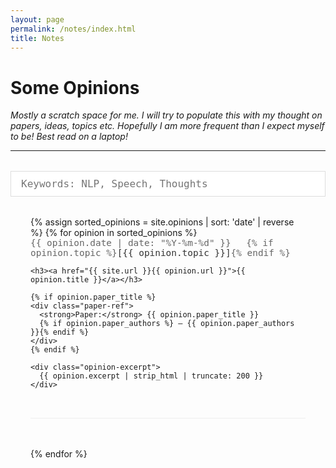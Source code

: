 ```yaml
---
layout: page
permalink: /notes/index.html
title: Notes
---
```


# Some Opinions

*Mostly a scratch space for me. I will try to populate this with my thought on papers, ideas, topics etc. Hopefully I am more frequent than I expect myself to be! Best read on a laptop!*

---

<div class="search-container">
  <input type="text" id="opinion-search" placeholder="Keywords: NLP, Speech, Thoughts" />
</div>

<div class="opinions-list" id="opinions-container">
  {% assign sorted_opinions = site.opinions | sort: 'date' | reverse %}
  {% for opinion in sorted_opinions %}
  <div class="opinion-item" data-content="{{ opinion.title | downcase }} {{ opinion.content | strip_html | downcase }}">
    <div class="opinion-meta">
      <span class="opinion-date">{{ opinion.date | date: "%Y-%m-%d" }}</span>
      {% if opinion.topic %}<span class="opinion-topic">[{{ opinion.topic }}]</span>{% endif %}
    </div>
    
    <h3><a href="{{ site.url }}{{ opinion.url }}">{{ opinion.title }}</a></h3>
    
    {% if opinion.paper_title %}
    <div class="paper-ref">
      <strong>Paper:</strong> {{ opinion.paper_title }}
      {% if opinion.paper_authors %} — {{ opinion.paper_authors }}{% endif %}
    </div>
    {% endif %}
    
    <div class="opinion-excerpt">
      {{ opinion.excerpt | strip_html | truncate: 200 }}
    </div>
  </div>
  {% endfor %}
</div>

<style>
.search-container {
  margin: 2rem 0;
}

#opinion-search {
  width: 100%;
  max-width: 600px;
  padding: 10px 16px;
  font-size: 1rem;
  border: 1px solid #ddd;
  font-family: monospace;
}

.opinions-list {
  margin-top: 2rem;
  max-width: 1200px;
  margin-left: auto;
  margin-right: auto;
  padding: 0 2rem;
}

.opinion-item {
  margin-bottom: 3rem;
  padding-bottom: 2rem;
  border-bottom: 1px solid #eee;
}

.opinion-meta {
  font-family: monospace;
  font-size: 0.9rem;
  color: #666;
  margin-bottom: 0.5rem;
}

.opinion-date {
  margin-right: 1rem;
}

.opinion-topic {
  color: #333;
}

.opinion-item h3 {
  margin: 0.5rem 0;
  font-size: 1.2rem;
}

.opinion-item h3 a {
  color: #333;
  text-decoration: none;
}

.opinion-item h3 a:hover {
  text-decoration: underline;
}

.paper-ref {
  font-size: 0.95rem;
  color: #666;
  margin-bottom: 0.75rem;
  font-style: italic;
}

.opinion-excerpt {
  color: #555;
  line-height: 1.5;
}

.hidden {
  display: none;
}

@media (max-width: 768px) {
  .opinion-meta {
    font-size: 0.8rem;
  }
  
  .opinion-item h3 {
    font-size: 1.1rem;
  }
  
  .opinions-list {
    padding: 0 1rem;
  }
}
</style>

<script>
document.addEventListener('DOMContentLoaded', function() {
  const searchInput = document.getElementById('opinion-search');
  const opinionItems = document.querySelectorAll('.opinion-item');
  
  searchInput.addEventListener('input', function() {
    const searchTerm = this.value.toLowerCase().trim();
    
    opinionItems.forEach(item => {
      const content = item.dataset.content;
      
      if (searchTerm === '' || content.includes(searchTerm)) {
        item.classList.remove('hidden');
      } else {
        item.classList.add('hidden');
      }
    });
  });
});
</script>